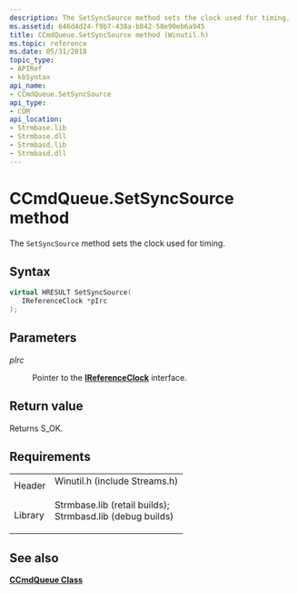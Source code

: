 ```yaml
---
description: The SetSyncSource method sets the clock used for timing.
ms.assetid: 646d4d24-f9b7-438a-b842-58e90eb6a945
title: CCmdQueue.SetSyncSource method (Winutil.h)
ms.topic: reference
ms.date: 05/31/2018
topic_type: 
- APIRef
- kbSyntax
api_name: 
- CCmdQueue.SetSyncSource
api_type: 
- COM
api_location: 
- Strmbase.lib
- Strmbase.dll
- Strmbasd.lib
- Strmbasd.dll
---
```


# CCmdQueue.SetSyncSource method

The `SetSyncSource` method sets the clock used for timing.

## Syntax


```C++
virtual HRESULT SetSyncSource(
   IReferenceClock *pIrc
);
```



## Parameters

<dl> <dt>

*pIrc* 
</dt> <dd>

Pointer to the [**IReferenceClock**](/windows/desktop/api/Strmif/nn-strmif-ireferenceclock) interface.

</dd> </dl>

## Return value

Returns S\_OK.

## Requirements



|                    |                                                                                                                                                                                            |
|--------------------|--------------------------------------------------------------------------------------------------------------------------------------------------------------------------------------------|
| Header<br/>  | <dl> <dt>Winutil.h (include Streams.h)</dt> </dl>                                                                                   |
| Library<br/> | <dl> <dt>Strmbase.lib (retail builds); </dt> <dt>Strmbasd.lib (debug builds)</dt> </dl> |



## See also

<dl> <dt>

[**CCmdQueue Class**](ccmdqueue.md)
</dt> </dl>

 

 




